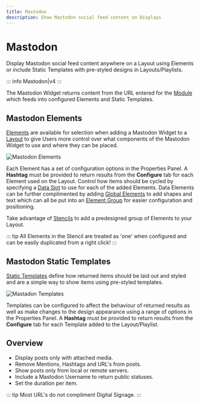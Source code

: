```yaml
---
title: Mastodon
description: Show Mastodon social feed content on Displays
---
```


# Mastodon

Display Mastodon social feed content anywhere on a Layout using Elements or include Static Templates with pre-styled designs in Layouts/Playlists.

::: info
Mastodon|v4
:::

The Mastodon Widget returns content from the URL entered for the [Module](media_modules.html) which feeds into configured Elements and Static Templates.

## Mastodon Elements

[Elements](layouts_editor#content-data-widgets-and-elements) are available for selection when adding a Mastodon Widget to a [Layout](layouts_editor.html) to give Users more control over what components of the Mastodon Widget to use and where they can be placed.

![Mastodon Elements](/img/v4_media_modules_mastadon_elements.png)

Each Element has a set of configuration options in the Properties Panel. A **Hashtag** must be provided to return results from the **Configure** tab for each Element used on the Layout. Control how items should be cycled by specifying a [Data Slot](layouts_editor.html#content-data-slots) to use for each of the added Elements. Data Elements can be further complimented by adding [Global Elements](layouts_editor.html#content-global-elements) to add shapes and text which can all be put into an [Element Group](layouts_editor.html#content-grouping-elements) for easier configuration and positioning.

Take advantage of [Stencils](layouts_editor.html#content-stencils) to add a predesigned group of Elements to your Layout.

::: tip
All Elements in the Stencil are treated as 'one' when configured and can be easily duplicated from a right click!
:::

## Mastodon Static Templates

[Static Templates](layouts_editor.html#content-static-templates) define how returned items should be laid out and styled and are a simple way to show items using pre-styled templates.

![Mastadon Templates](/img/v4_media_modules_mastadon_templates.png)

Templates can be configured to affect the behaviour of returned results as well as make changes to the design appearance using a range of options in the Properties Panel. A **Hashtag** must be provided to return results from the **Configure** tab for each Template added to the Layout/Playlist.

## Overview

- Display posts only with attached media.
- Remove Mentions, Hashtags and URL's from posts.
- Show posts only from local or remote servers.
- Include a Mastodon Username to return public statuses.
- Set the duration per item.

::: tip
Most URL's do not compliment Digital Signage.
::: 